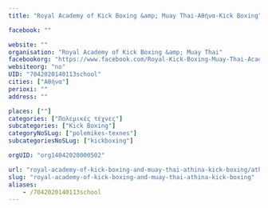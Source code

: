 ```yaml
---
title: "Royal Academy of Kick Boxing &amp; Muay Thai-Αθήνα-Kick Boxing"

facebook: ""

website: ""
organisation: "Royal Academy of Kick Boxing &amp; Muay Thai"
facebookorg: "https://www.facebook.com/Royal-Kick-Boxing-Muay-Thai-Academy/887019848024346"
websiteorg: "no"
UID: "7042020140113school"
cities: ["Αθήνα"]
perioxi: ""
address: ""

places: [""]
categories: ["Πολεμικές τέχνες"]
subcategories: ["Kick Boxing"]
categoryNoSLug: ["polemikes-texnes"]
subcategoriesNoSLug: ["kickboxing"]

orgUID: "org14042020000502"

url: "royal-academy-of-kick-boxing-and-muay-thai-athina-kick-boxing/athina"
slug: "royal-academy-of-kick-boxing-and-muay-thai-athina-kick-boxing"
aliases:
    - /7042020140113school
---
```






